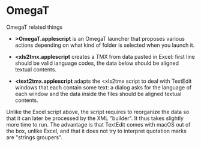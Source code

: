 # OmegaT
OmegaT related things

* **>OmegaT.applescript** is an OmegaT launcher that proposes various actions depending on what kind of folder is selected when you launch it.

* **<xls2tmx.applescript** creates a TMX from data pasted in Excel: first line should be valid language codes, the data below should be aligned textual contents.

* **<text2tmx.applescript** adapts the <xls2tmx script to deal with TextEdit windows that each contain some text: a dialog asks for the language of each window and the data inside the files should be aligned textual contents.

Unlike the Excel script above, the script requires to reorganize the data so that it can later be processed by the XML "builder". It thus takes slightly more time to run. The advantage is that TextEdit comes with macOS out of the box, unlike Excel, and that it does not try to interpret quotation marks are "strings groupers".

